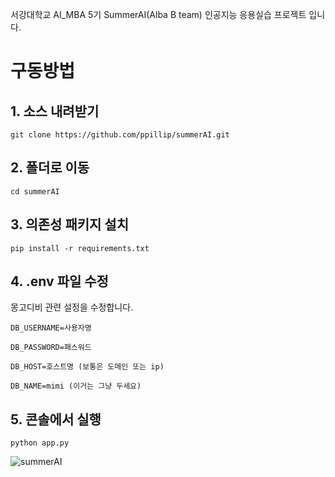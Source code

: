 서강대학교 AI_MBA 5기 SummerAI(Alba B team) 인공지능 응용실습 프로젝트 입니다. 

# 구동방법 

## 1. 소스 내려받기 

    git clone https://github.com/ppillip/summerAI.git

## 2. 폴더로 이동

    cd summerAI

## 3. 의존성 패키지 설치

    pip install -r requirements.txt

## 4. .env 파일 수정 
몽고디비 관련 설정을 수정합니다. 

    DB_USERNAME=사용자명

    DB_PASSWORD=패스워드

    DB_HOST=호스트명 (보통은 도메인 또는 ip) 

    DB_NAME=mimi (이거는 그냥 두세요)


## 5. 콘솔에서 실행

    python app.py


![summerAI](https://github.com/user-attachments/assets/7b7d0063-4a21-4b15-b446-92587eba3be0)